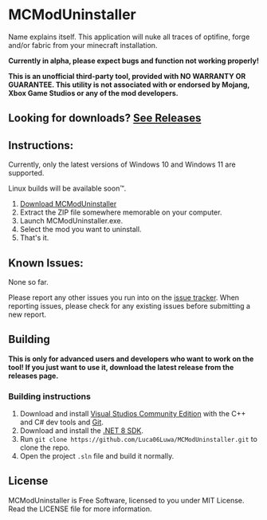 # MCModUninstaller

Name explains itself. This application will nuke all traces of optifine, forge and/or fabric from your minecraft installation.

**Currently in alpha, please expect bugs and function not working properly!**

**This is an unofficial third-party tool, provided with NO WARRANTY OR GUARANTEE. This utility is not associated with or endorsed by Mojang, Xbox Game Studios or any of the mod developers.**

## Looking for downloads? [See Releases](https://porkchop.gay/dream_face_reveal.mp4)

## Instructions:

Currently, only the latest versions of Windows 10 and Windows 11 are supported.

Linux builds will be available soon™.

1. [Download MCModUninstaller](https://porkchop.gay/dream_face_reveal.mp4)
2. Extract the ZIP file somewhere memorable on your computer.
3. Launch MCModUninstaller.exe.
4. Select the mod you want to uninstall.
5. That's it.

## Known Issues:

None so far.

Please report any other issues you run into on the [issue tracker](https://github.com/Luca06Luwa/MCModUninstaller/issues).
When reporting issues, please check for any existing issues before submitting a new report.

## Building

**This is only for advanced users and developers who want to work on the tool! If you just want to use it,
download the latest release from the releases page.**

### Building instructions

1. Download and install [Visual Studios Community Edition](https://visualstudio.microsoft.com/downloads/) with the C++ and C# dev tools and [Git](https://www.git-scm.com/download/win).
2. Download and install the [.NET 8 SDK](https://dotnet.microsoft.com/en-us/download).
3. Run `git clone https://github.com/Luca06Luwa/MCModUninstaller.git` to clone the repo.
4. Open the project `.sln` file and build it normally.

## License

MCModUninstaller is Free Software, licensed to you under MIT License.
Read the LICENSE file for more information.
